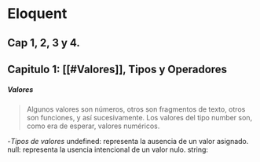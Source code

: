# Eloquent
## Cap 1, 2, 3 y 4.
## Capitulo 1: [[#Valores]], Tipos y Operadores
##### *Valores*

> Algunos valores son números, otros son fragmentos de texto, otros son funciones, y así sucesivamente.
> Los valores del tipo number son, como era de esperar, valores numéricos.

-*Tipos de valores*
	 undefined: representa la ausencia de un valor asignado.
	 null: representa la usencia intencional de un valor nulo.
	 string: 


